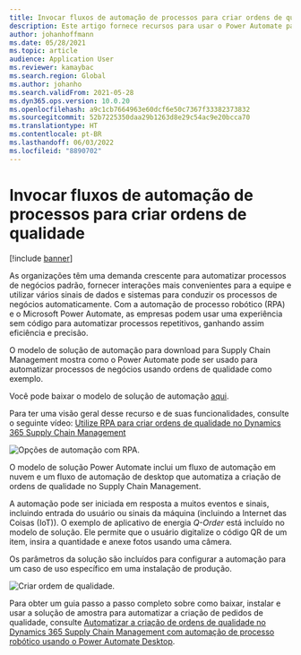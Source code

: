 ```yaml
---
title: Invocar fluxos de automação de processos para criar ordens de qualidade
description: Este artigo fornece recursos para usar o Power Automate para automatizar processos de negócios, usando o exemplo de ordens de qualidade.
author: johanhoffmann
ms.date: 05/28/2021
ms.topic: article
audience: Application User
ms.reviewer: kamaybac
ms.search.region: Global
ms.author: johanho
ms.search.validFrom: 2021-05-28
ms.dyn365.ops.version: 10.0.20
ms.openlocfilehash: a9c1cb7664963e60dcf6e50c7367f33382373832
ms.sourcegitcommit: 52b7225350daa29b1263d8e29c54ac9e20bcca70
ms.translationtype: HT
ms.contentlocale: pt-BR
ms.lasthandoff: 06/03/2022
ms.locfileid: "8890702"
---
```

# <a name="invoke-process-automation-flows-to-create-quality-orders"></a>Invocar fluxos de automação de processos para criar ordens de qualidade

[!include [banner](../includes/banner.md)]

As organizações têm uma demanda crescente para automatizar processos de negócios padrão, fornecer interações mais convenientes para a equipe e utilizar vários sinais de dados e sistemas para conduzir os processos de negócios automaticamente. Com a automação de processo robótico (RPA) e o Microsoft Power Automate, as empresas podem usar uma experiência sem código para automatizar processos repetitivos, ganhando assim eficiência e precisão.

O modelo de solução de automação para download para Supply Chain Management mostra como o Power Automate pode ser usado para automatizar processos de negócios usando ordens de qualidade como exemplo.

Você pode baixar o modelo de solução de automação [aqui](https://aka.ms/D365SCMQualityOrderRPASolution).

Para ter uma visão geral desse recurso e de suas funcionalidades, consulte o seguinte vídeo: [Utilize RPA para criar ordens de qualidade no Dynamics 365 Supply Chain Management](https://www.youtube.com/watch?v=LFbzJ6-H89w)

![Opções de automação com RPA.](media/rpa-automation-options.png "Opções de automação com RPA")

O modelo de solução Power Automate inclui um fluxo de automação em nuvem e um fluxo de automação de desktop que automatiza a criação de ordens de qualidade no Supply Chain Management.

A automação pode ser iniciada em resposta a muitos eventos e sinais, incluindo entrada do usuário ou sinais da máquina (incluindo a Internet das Coisas (IoT)). O exemplo de aplicativo de energia *Q-Order* está incluído no modelo de solução. Ele permite que o usuário digitalize o código QR de um item, insira a quantidade e anexe fotos usando uma câmera.

Os parâmetros da solução são incluídos para configurar a automação para um caso de uso específico em uma instalação de produção.

![Criar ordem de qualidade.](media/rpa-create-quality-roder.png "Criar ordem de qualidade")

Para obter um guia passo a passo completo sobre como baixar, instalar e usar a solução de amostra para automatizar a criação de pedidos de qualidade, consulte [Automatizar a criação de ordens de qualidade no Dynamics 365 Supply Chain Management com automação de processo robótico usando o Power Automate Desktop](/power-automate/desktop-flows/dynamics365-scm-rpa).

